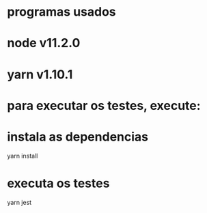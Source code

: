 # programas usados
# node v11.2.0
# yarn v1.10.1

# para executar os testes, execute:
# instala as dependencias
yarn install
# executa os testes
yarn jest